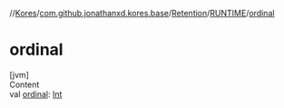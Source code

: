 //[Kores](../../../index.md)/[com.github.jonathanxd.kores.base](../../index.md)/[Retention](../index.md)/[RUNTIME](index.md)/[ordinal](ordinal.md)



# ordinal  
[jvm]  
Content  
val [ordinal](ordinal.md): [Int](https://kotlinlang.org/api/latest/jvm/stdlib/kotlin/-int/index.html)  




